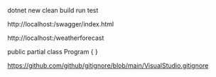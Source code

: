 dotnet
    new
    clean
    build
    run
    test


http://localhost:<PORT>/swagger/index.html


http://localhost:<PORT>/weatherforecast


public partial class Program { }


https://github.com/github/gitignore/blob/main/VisualStudio.gitignore